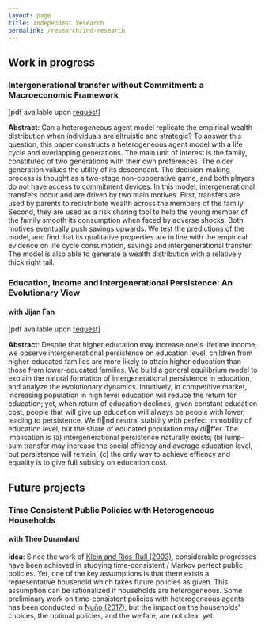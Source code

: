 ```yaml
---
layout: page
title: independent research
permalink: /research/ind-research
---
```


<h2> Work in progress </h2>
<h3> Intergenerational transfer without Commitment: a Macroeconomic Framework </h3>

[pdf available upon <a href="mailto:{{ site.email }}">request</a>]

**Abstract**: Can a heterogeneous agent model replicate the empirical wealth distribution when individuals are altruistic and strategic? To answer this question, this paper constructs a heterogeneous agent model with a life cycle and overlapping generations. The main unit of interest is the family, constituted of two generations with their own preferences. The older generation values the utility of its descendant. The decision-making process is thought as a two-stage non-cooperative game, and both players do not have access to commitment devices. In this model, intergenerational transfers occur and are driven by two main motives. First, transfers are used by parents to redistribute wealth across the members of the family. Second, they are used as a risk sharing tool to help the young member of the family smooth its consumption when faced by adverse shocks. Both motives eventually push savings upwards. We test the predictions of the model, and find that its qualitative properties are in line with the empirical evidence on life cycle consumption, savings and intergenerational transfer. The model is also able to generate a wealth distribution with a relatively thick right tail.

<h3> Education, Income and Intergenerational Persistence: An Evolutionary View </h3>
<h4> with Jijan Fan </h4>

[pdf available upon <a href="mailto:{{ site.email }}">request</a>]

**Abstract**: Despite that higher education may increase one's lifetime income, we observe intergenerational
persistence on education level: children from higher-educated families are more likely to
attain higher education than those from lower-educated families. We build a general equilibrium
model to explain the natural formation of intergenerational persistence in education, and analyze
the evolutionary dynamics. Intuitively, in competitive market, increasing population in
high level education will reduce the return for education; yet, when return of education declines,
given constant education cost, people that will give up education will always be people with
lower, leading to persistence. We find neutral stability with perfect immobility of education
level, but the share of educated population may differ. The implication is (a) intergenerational
persistence naturally exists; (b) lump-sum transfer may increase the social effiency and average
education level, but persistence will remain; (c) the only way to achieve effiency and equality is to give full subsidy
on education cost.

<h2> Future projects </h2>
<h3> Time Consistent Public Policies with Heterogeneous Households </h3>
<h4> with Théo Durandard </h4>

**Idea**: Since the work of <a href="http://onlinelibrary.wiley.com/doi/10.1111/1468-2354.t01-1-00107/abstract" target = "blank"> Klein and Rìos-Rull (2003)</a>, considerable progresses have been achieved in studying time-consistent / Markov perfect public policies. Yet, one of the key assumptions is that there exists a representative household which takes future policies as given. This assumption can be rationalized if households are heterogeneous. Some preliminary work on time-consistent policies with heterogeneous agents has been conducted in <a href="https://b06b5b97-a-62cb3a1a-s-sites.googlegroups.com/site/galonunobarrau/OSPMFG.pdf?attachauth=ANoY7cqMZKGXNdm0CidG0Uxa5oT5tjKkkivHqBKkW2KpL5rs6JrasILBnYXP5ZYhZGSIFg3zQuWaraMgIRe85A-FumhcXJgPTYoBJGTPPWRvXwe8OelsiUkkDnBQ8PLepSZ-XePo5pqBTpWmt_dLaysbM_Enm_CPdAzQCvIwiCrmoKFDbWXsrir5DG0rEbdmg8SrPoBwsrHik1JYbSOdK_vKwPxcu8b-5A%3D%3D&attredirects=0" target = "blank">Nuño (2017)</a>, but the impact on the households' choices, the optimal policies, and the welfare, are not clear yet.
